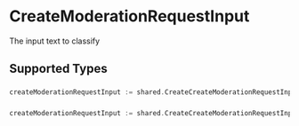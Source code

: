 # CreateModerationRequestInput

The input text to classify


## Supported Types

### 

```go
createModerationRequestInput := shared.CreateCreateModerationRequestInputStr(string{/* values here */})
```

### 

```go
createModerationRequestInput := shared.CreateCreateModerationRequestInputArrayOfstr([]string{/* values here */})
```

